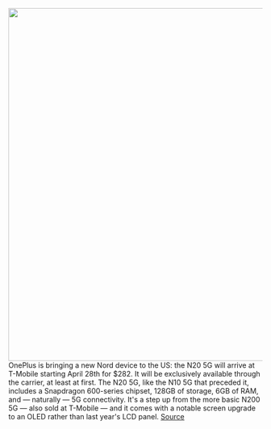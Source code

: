 <img src='https://cdn.vox-cdn.com/thumbor/v-hbPHpVWg1OfBFWIv3pdF94dpY=/0x0:2000x1333/1200x800/filters:focal(734x447:1054x767)/cdn.vox-cdn.com/uploads/chorus_image/image/70766174/Recording_Video_N20.0.jpg' width='700px' /><br/>
OnePlus is bringing a new Nord device to the US: the N20 5G will arrive at T-Mobile starting April 28th for $282. It will be exclusively available through the carrier, at least at first. The N20 5G, like the N10 5G that preceded it, includes a Snapdragon 600-series chipset, 128GB of storage, 6GB of RAM, and — naturally — 5G connectivity. It's a step up from the more basic N200 5G — also sold at T-Mobile — and it comes with a notable screen upgrade to an OLED rather than last year's LCD panel.
<a href='https://www.theverge.com/2022/4/19/23027444/oneplus-nord-n20-5g-specs-price-screen-availability'> Source <a/>